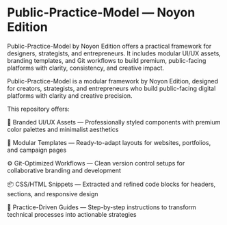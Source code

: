 # Public-Practice-Model — Noyon Edition
Public-Practice-Model by Noyon Edition offers a practical framework for designers, strategists, and entrepreneurs. It includes modular UI/UX assets, branding templates, and Git workflows to build premium, public-facing platforms with clarity, consistency, and creative impact.

Public-Practice-Model is a modular framework by Noyon Edition, designed for creators, strategists, and entrepreneurs who build public-facing digital platforms with clarity and creative precision.

This repository offers:

🎨 Branded UI/UX Assets — Professionally styled components with premium color palettes and minimalist aesthetics

🧩 Modular Templates — Ready-to-adapt layouts for websites, portfolios, and campaign pages

⚙️ Git-Optimized Workflows — Clean version control setups for collaborative branding and development

📦 CSS/HTML Snippets — Extracted and refined code blocks for headers, sections, and responsive design

🧠 Practice-Driven Guides — Step-by-step instructions to transform technical processes into actionable strategies
